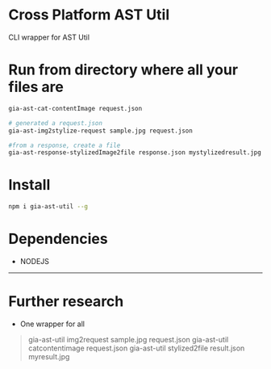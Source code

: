 # Cross Platform AST Util

CLI wrapper for AST Util


# Run from directory where all your files are
```sh
gia-ast-cat-contentImage request.json

# generated a request.json
gia-ast-img2stylize-request sample.jpg request.json

#from a response, create a file
gia-ast-response-stylizedImage2file response.json mystylizedresult.jpg

```
# Install

```sh
npm i gia-ast-util --g

```

# Dependencies

* NODEJS


----

# Further research

* One wrapper for all

>gia-ast-util img2request sample.jpg request.json
>gia-ast-util catcontentimage request.json
>gia-ast-util stylized2file result.json myresult.jpg

